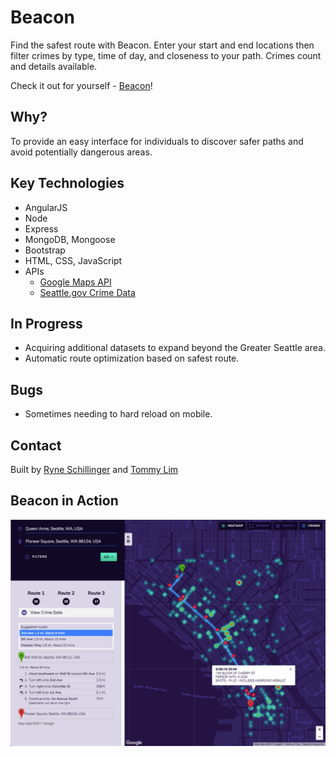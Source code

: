 # Beacon

Find the safest route with Beacon.  Enter your start and end locations then filter crimes by type, time of day, and closeness to your path.  Crimes count and details available.

Check it out for yourself - [Beacon](https://seattle-safe-router.herokuapp.com/)!

## Why?

To provide an easy interface for individuals to discover safer paths and avoid potentially dangerous areas.

## Key Technologies

* AngularJS
* Node
* Express
* MongoDB, Mongoose
* Bootstrap
* HTML, CSS, JavaScript
* APIs
  * [Google Maps API](https://developers.google.com/maps/documentation/javascript/)
  * [Seattle.gov Crime Data](https://data.seattle.gov/)

## In Progress

* Acquiring additional datasets to expand beyond the Greater Seattle area.
* Automatic route optimization based on safest route.

## Bugs
* Sometimes needing to hard reload on mobile.

## Contact

Built by [Ryne Schillinger](https://www.linkedin.com/in/ryneschillinger/) and [Tommy Lim](https://www.linkedin.com/in/tommy-lim)

## Beacon in Action

![Demo](./public/img/beacon-demo.png)
